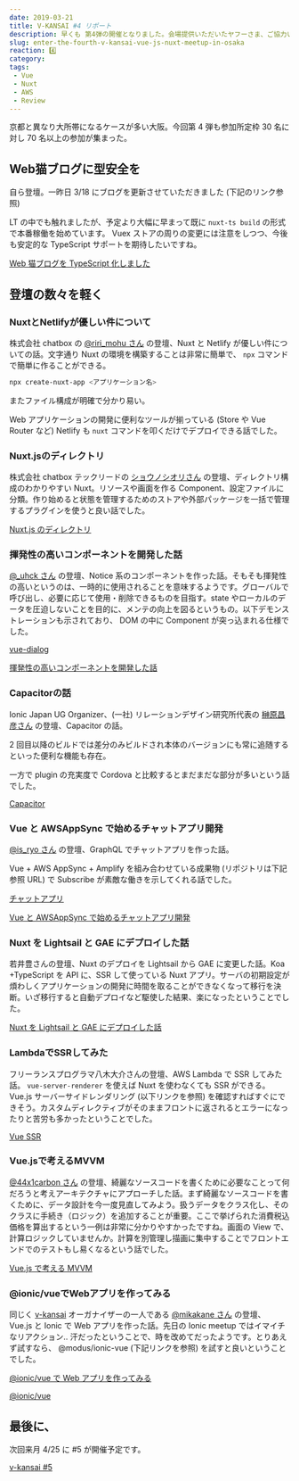 ```yaml
---
date: 2019-03-21
title: V-KANSAI #4 リポート
description: 早くも 第4弾の開催となりました。会場提供いただいたヤフーさま、ご協力いただきありがとうございました。
slug: enter-the-fourth-v-kansai-vue-js-nuxt-meetup-in-osaka
reaction: 4️⃣
category: 
tags: 
 - Vue
 - Nuxt
 - AWS
 - Review
---
```


京都と異なり大所帯になるケースが多い大阪。今回第 4 弾も参加所定枠 30 名に対し 70 名以上の参加が集まった。

## Web猫ブログに型安全を

自ら登壇。一昨日 3/18 にブログを更新させていただきました (下記のリンク参照)

LT の中でも触れましたが、予定より大幅に早まって既に `nuxt-ts build` の形式で本番稼働を始めています。 Vuex ストアの周りの変更には注意をしつつ、今後も安定的な TypeScript サポートを期待したいですね。

<a class="link-preview" href="https://webneko.info/posts/typesafed-webneko-blog-used-nuxt-ts">Web 猫ブログを TypeScript 化しました</a>

## 登壇の数々を軽く

### NuxtとNetlifyが優しい件について

株式会社 chatbox の [@riri_mohu さん](https://twitter.com/riri_mohu) の登壇、Nuxt と Netlify が優しい件についての話。文字通り Nuxt の環境を構築することは非常に簡単で、 `npx` コマンドで簡単に作ることができる。

```bash
npx create-nuxt-app <アプリケーション名>
```

またファイル構成が明確で分かり易い。

Web アプリケーションの開発に便利なツールが揃っている (Store や Vue Router など) Netlify も `nuxt` コマンドを叩くだけでデプロイできる話でした。

### Nuxt.jsのディレクトリ

株式会社 chatbox テックリードの [ショウノシオリさん](https://twitter.com/shosho_egg) の登壇、ディレクトリ構成のわかりやすい Nuxt。リソースや画面を作る Component、設定ファイルに分類。作り始めると状態を管理するためのストアや外部パッケージを一括で管理するプラグインを使うと良い話でした。

<a class="link-preview" href="https://speakerdeck.com/sshono1210/nuxt-dot-js-falsedeirekutori">Nuxt.js のディレクトリ</a>

### 揮発性の高いコンポーネントを開発した話

[@_uhck さん](https://twitter.com/_uhck) の登壇、Notice 系のコンポーネントを作った話。そもそも揮発性の高いというのは、一時的に使用されることを意味するようです。グローバルで呼び出し、必要に応じて使用・削除できるものを目指す。state やローカルのデータを圧迫しないことを目的に、メンテの向上を図るというもの。以下デモンストレーションも示されており、 DOM の中に Component が突っ込まれる仕様でした。

<a class="link-preview" href="https://github.com/in-the-box/vue-dialog">vue-dialog</a>

<a class="link-preview" href="https://speakerdeck.com/uhck/hui-fa-xing-falsegao-ikonponentowozuo-ruhua">揮発性の高いコンポーネントを開発した話</a>

### Capacitorの話

Ionic Japan UG Organizer、(一社) リレーションデザイン研究所代表の [榊原昌彦さん](https://twitter.com/rdlabo) の登壇、Capacitor の話。

2 回目以降のビルドでは差分のみビルドされ本体のバージョンにも常に追随するといった便利な機能も存在。

一方で plugin の充実度で Cordova と比較するとまだまだな部分が多いという話でした。

<a class="link-preview" href="https://capacitor.ionicframework.com/">Capacitor</a>

### Vue と AWSAppSync で始めるチャットアプリ開発

[@is_ryo さん](https://twitter.com/is_ryo) の登壇、GraphQL でチャットアプリを作った話。

Vue + AWS AppSync + Amplify を組み合わせている成果物 (リポジトリは下記参照 URL) で Subscribe が素敵な働きを示してくれる話でした。

<a class="link-preview" href="https://chat.isryo.work/auth">チャットアプリ</a>

<a class="link-preview" href="https://www.slideshare.net/RyosukeIzumi1/vueawsappsync-137300026">Vue と AWSAppSync で始めるチャットアプリ開発</a>

### Nuxt を Lightsail と GAE にデプロイした話

若井豊さんの登壇、Nuxt のデプロイを Lightsail から GAE に変更した話。Koa +TypeScript を API に、SSR して使っている Nuxt アプリ。サーバの初期設定が煩わしくアプリケーションの開発に時間を取ることができなくなって移行を決断。いざ移行すると自動デプロイなど駆使した結果、楽になったということでした。

<a class="link-preview" href="https://slides.com/yutakawakai/deck#/">Nuxt を Lightsail と GAE にデプロイした話</a>

### LambdaでSSRしてみた

フリーランスプログラマ八木大介さんの登壇、AWS Lambda で SSR してみた話。 `vue-server-renderer` を使えば Nuxt を使わなくても SSR ができる。 Vue.js サーバーサイドレンダリング (以下リンクを参照) を確認すればすぐにできそう。カスタムディレクティブがそのままフロントに返されるとエラーになったりと苦労も多かったということでした。

<a class="link-preview" href="https://ssr.vuejs.org/ja/">Vue SSR</a>

### Vue.jsで考えるMVVM

[@44x1carbon さん](https://twitter.com/44x1carbon) の登壇、綺麗なソースコードを書くために必要なことって何だろうと考えアーキテクチャにアプローチした話。まず綺麗なソースコードを書くために、データ設計を今一度見直してみよう。扱うデータをクラス化し、そのクラスに手続き（ロジック）を追加することが重要。ここで挙げられた消費税込価格を算出するという一例は非常に分かりやすかったですね。画面の View で、計算ロジックしていませんか。計算を別管理し描画に集中することでフロントエンドでのテストもし易くなるという話でした。

<a class="link-preview" href="https://speakerdeck.com/44x1carbon/vue-dot-jsdekao-erumvvm">Vue.js で考える MVVM</a>

### @ionic/vueでWebアプリを作ってみる

同じく [v-kansai](https://vuekansai.connpass.com/) オーガナイザーの一人である [@mikakane さん](https://twitter.com/_mikakane) の登壇、 Vue.js と Ionic で Web アプリを作った話。先日の Ionic meetup ではイマイチなリアクション.. 汗だったということで、時を改めてだったようです。とりあえず試すなら、 @modus/ionic-vue (下記リンクを参照) を試すと良いということでした。

<a class="link-preview" href="https://speakerdeck.com/mikakane/vue-de-web-apuriwozuo-tutemiru">@ionic/vue で Web アプリを作ってみる</a>

<a class="link-preview" href="https://github.com/ModusCreateOrg/ionic-vue">@ionic/vue</a>

## 最後に、

次回来月 4/25 に #5 が開催予定です。

<a class="link-preview" href="https://vuekansai.connpass.com/event/122664/">v-kansai #5</a>
